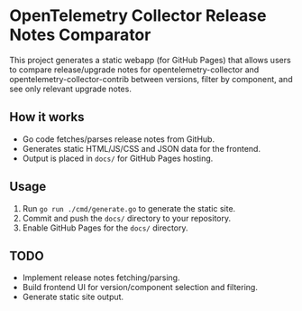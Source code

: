 # OpenTelemetry Collector Release Notes Comparator

This project generates a static webapp (for GitHub Pages) that allows users to compare release/upgrade notes for opentelemetry-collector and opentelemetry-collector-contrib between versions, filter by component, and see only relevant upgrade notes.

## How it works
- Go code fetches/parses release notes from GitHub.
- Generates static HTML/JS/CSS and JSON data for the frontend.
- Output is placed in `docs/` for GitHub Pages hosting.

## Usage
1. Run `go run ./cmd/generate.go` to generate the static site.
2. Commit and push the `docs/` directory to your repository.
3. Enable GitHub Pages for the `docs/` directory.

## TODO
- Implement release notes fetching/parsing.
- Build frontend UI for version/component selection and filtering.
- Generate static site output.

